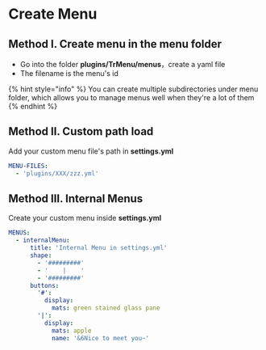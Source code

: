 # Create Menu

## Method Ⅰ. Create menu in the menu folder

* Go into the folder **plugins/TrMenu/menus**，create a yaml file
* The filename is the menu's id

{% hint style="info" %}
You can create multiple subdirectories under menu folder, which allows you to manage menus well when they're a lot of them
{% endhint %}

## Method Ⅱ. Custom path load

Add your custom menu file's path in **settings.yml**

```yaml
MENU-FILES:
  - 'plugins/XXX/zzz.yml'
```

## Method Ⅲ. Internal Menus

Create your custom menu inside **settings.yml**

```yaml
MENUS:
  - internalMenu:
      title: 'Internal Menu in settings.yml'
      shape:
        - '#########'
        - '    |    '
        - '#########'
      buttons:
        '#':
          display:
            mats: green stained glass pane
        '|':
          display:
            mats: apple
            name: '&6Nice to meet you~'
```

